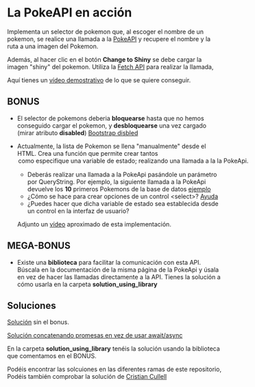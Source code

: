 # La PokeAPI en acción

Implementa un selector de pokemon que, al escoger el nombre de un pokemon, se realice una llamada a la [PokeAPI](https://pokeapi.co/) y recupere el nombre y la ruta a una imagen del Pokemon.

Además, al hacer clic en el botón **Change to Shiny** se debe cargar la imagen "shiny" del pokemon. Utiliza la [Fetch API](https://developer.mozilla.org/en-US/docs/Web/API/Fetch_API/Using_Fetch) para realizar la llamada,

Aquí tienes un [vídeo demostrativo](https://oscarm.tinytake.com/tt/NTQwMTg4N18xNjg5Njg5NQ) de lo que se quiere conseguir.

## BONUS

- El selector de pokemons deberia **bloquearse** hasta que no hemos conseguido cargar el pokemon, y **desbloquearse** una vez cargado (mirar atributo **disabled**) [Bootstrap disbled](https://getbootstrap.com/docs/5.0/forms/form-control/#disabled)
- Actualmente, la lista de Pokemon se llena "manualmente" desde el HTML. Crea una función que permite crear tantos <option> como especifique una variable de estado; realizando una llamada a la la PokeApi.

  - Deberás realizar una llamada a la PokeApi pasándole un parámetro por QueryString. Por ejemplo, la siguiente llamada a la PokeApi devuelve los **10** primeros Pokemons de la base de datos [ejemplo](https://pokeapi.co/api/v2/pokemon?limit=10)
  - ¿Cómo se hace para crear opciones de un control \<select>? [Ayuda](https://www.w3schools.com/jsref/met_select_add.asp)
  - ¿Puedes hacer que dicha variable de estado sea establecida desde un control en la interfaz de usuario?

  Adjunto un [vídeo](https://oscarm.tinytake.com/tt/NTQwNDY5MV8xNjkwMzk3Ng) aproximado de esta implementación.

## MEGA-BONUS

- Existe una **biblioteca** para facilitar la comunicación con esta API. Búscala en la documentación de la misma página de la PokeApi y úsala en vez de hacer las llamadas directamente a la API. Tienes la solución a cómo usarla en la carpeta **solution_using_library**

## Soluciones

[Solución](https://github.com/Formate-con-Altia/pokeapi-fetch/blob/solution-withoutbonus/index.html) sin el bonus.

[Solución concatenando promesas en vez de usar await/async](https://github.com/Formate-con-Altia/pokeapi-fetch/tree/solution)

En la carpeta **solution_using_library** tenéis la solución usando la biblioteca que comentamos en el BONUS.

Podéis encontrar las solcuiones en las diferentes ramas de este repositorio, Podéis también comprobar la solución de [Cristian Cullell](https://github.com/cristian-cll/pokeapi-fetch/)
